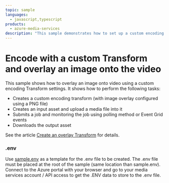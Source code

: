 ```yaml
---
topic: sample
languages:
  - javascript,typescript
products:
  - azure-media-services
description: "This sample demonstrates how to set up a custom encoding job that can overlay an image on top of your video during encoding."
---
```


# Encode with a custom Transform and overlay an image onto the video

This sample shows how to overlay an image onto video using a custom encoding Transform settings. It shows how to perform the following tasks:

* Creates a custom encoding transform (with image overlay configured using a PNG file)
* Creates an input asset and upload a media file into it
* Submits a job and monitoring the job using polling method or Event Grid events
* Downloads the output asset

See the article [Create an overlay Transform](https://docs.microsoft.com/azure/media-services/latest/transform-create-overlay-how-to) for details.

### .env

Use [sample.env](../../sample.env) as a template for the .env file to be created. The .env file must be placed at the root of the sample (same location than sample.env).
Connect to the Azure portal with your browser and go to your media services account / API access to get the .ENV data to store to the .env file.
